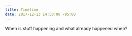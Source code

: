 ```yaml
---
title: Timeline
date: 2017-12-13 14:50:00 -05:00
---
```


When is stuff happening and what already happened when?